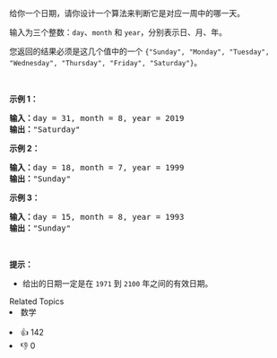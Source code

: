 <p>给你一个日期，请你设计一个算法来判断它是对应一周中的哪一天。</p>

<p>输入为三个整数：<code>day</code>、<code>month</code> 和&nbsp;<code>year</code>，分别表示日、月、年。</p>

<p>您返回的结果必须是这几个值中的一个&nbsp;<code>{"Sunday", "Monday", "Tuesday", "Wednesday", "Thursday", "Friday", "Saturday"}</code>。</p>

<p>&nbsp;</p>

<p><strong>示例 1：</strong></p>

<pre><strong>输入：</strong>day = 31, month = 8, year = 2019
<strong>输出：</strong>"Saturday"
</pre>

<p><strong>示例 2：</strong></p>

<pre><strong>输入：</strong>day = 18, month = 7, year = 1999
<strong>输出：</strong>"Sunday"
</pre>

<p><strong>示例 3：</strong></p>

<pre><strong>输入：</strong>day = 15, month = 8, year = 1993
<strong>输出：</strong>"Sunday"
</pre>

<p>&nbsp;</p>

<p><strong>提示：</strong></p>

<ul> 
 <li>给出的日期一定是在&nbsp;<code>1971</code> 到&nbsp;<code>2100</code>&nbsp;年之间的有效日期。</li> 
</ul>

<div><div>Related Topics</div><div><li>数学</li></div></div><br><div><li>👍 142</li><li>👎 0</li></div>